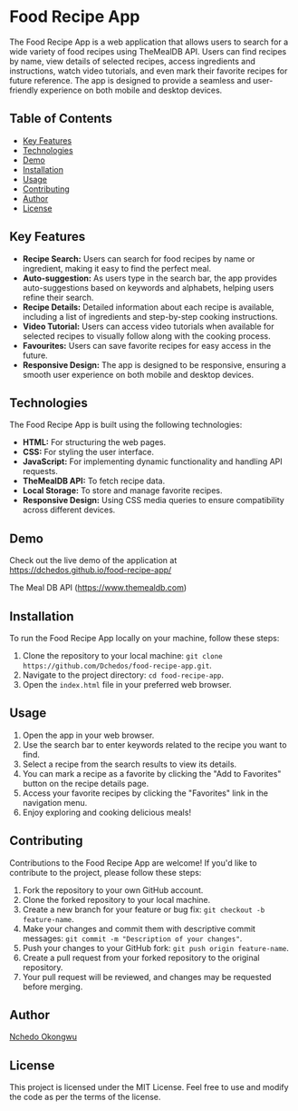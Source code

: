 # Food Recipe App
The Food Recipe App is a web application that allows users to search for a wide variety of food recipes using TheMealDB API. Users can find recipes by name, view details of selected recipes, access ingredients and instructions, watch video tutorials, and even mark their favorite recipes for future reference. The app is designed to provide a seamless and user-friendly experience on both mobile and desktop devices.

## Table of Contents
* [Key Features](#key-features)
* [Technologies](#technologies)
* [Demo](#demo)
* [Installation](#installation)
* [Usage](#usage)
* [Contributing](#contributing)
* [Author](#author)
* [License](#license)

## Key Features
- **Recipe Search:** Users can search for food recipes by name or ingredient, making it easy to find the perfect meal.
- **Auto-suggestion:** As users type in the search bar, the app provides auto-suggestions based on keywords and alphabets, helping users refine their search.
- **Recipe Details:** Detailed information about each recipe is available, including a list of ingredients and step-by-step cooking instructions.
- **Video Tutorial:** Users can access video tutorials when available for selected recipes to visually follow along with the cooking process.
- **Favourites:** Users can save favorite recipes for easy access in the future.
- **Responsive Design:** The app is designed to be responsive, ensuring a smooth user experience on both mobile and desktop devices.

## Technologies
The Food Recipe App is built using the following technologies:
- **HTML:** For structuring the web pages.
- **CSS:** For styling the user interface.
- **JavaScript:** For implementing dynamic functionality and handling API requests.
- **TheMealDB API:** To fetch recipe data.
- **Local Storage:** To store and manage favorite recipes.
- **Responsive Design:** Using CSS media queries to ensure compatibility across different devices.

## Demo
Check out the live demo of the application at https://dchedos.github.io/food-recipe-app/

The Meal DB API (https://www.themealdb.com)

## Installation
To run the Food Recipe App locally on your machine, follow these steps:
1. Clone the repository to your local machine: 
`git clone https://github.com/Dchedos/food-recipe-app.git`.
2. Navigate to the project directory:
`cd food-recipe-app`.
3. Open the `index.html` file in your preferred web browser.

## Usage
1.  Open the app in your web browser.
2.  Use the search bar to enter keywords related to the recipe you want to find.
3.  Select a recipe from the search results to view its details.
4.  You can mark a recipe as a favorite by clicking the "Add to Favorites" button on the recipe details page.
5.  Access your favorite recipes by clicking the "Favorites" link in the navigation menu.
6.  Enjoy exploring and cooking delicious meals!

## Contributing
Contributions to the Food Recipe App are welcome! If you'd like to contribute to the project, please follow these steps:
1. Fork the repository to your own GitHub account.
2. Clone the forked repository to your local machine.
3. Create a new branch for your feature or bug fix: `git checkout -b feature-name`.
4. Make your changes and commit them with descriptive commit messages: `git commit -m "Description of your changes"`.
5. Push your changes to your GitHub fork: `git push origin feature-name`.
6. Create a pull request from your forked repository to the original repository.
7. Your pull request will be reviewed, and changes may be requested before merging.

## Author
[Nchedo Okongwu](https://gitHub.com/Dchedos)

## License
This project is licensed under the MIT License. Feel free to use and modify the code as per the terms of the license.
